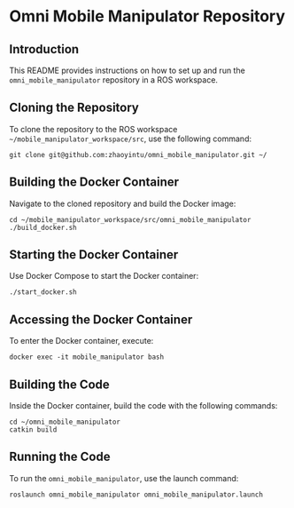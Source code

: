 # Omni Mobile Manipulator Repository

## Introduction
This README provides instructions on how to set up and run the `omni_mobile_manipulator` repository in a ROS workspace.

## Cloning the Repository
To clone the repository to the ROS workspace `~/mobile_manipulator_workspace/src`, use the following command:
```
git clone git@github.com:zhaoyintu/omni_mobile_manipulator.git ~/
```

## Building the Docker Container
Navigate to the cloned repository and build the Docker image:
```
cd ~/mobile_manipulator_workspace/src/omni_mobile_manipulator
./build_docker.sh
```

## Starting the Docker Container
Use Docker Compose to start the Docker container:
```
./start_docker.sh
```

## Accessing the Docker Container
To enter the Docker container, execute:
```
docker exec -it mobile_manipulator bash
```

## Building the Code
Inside the Docker container, build the code with the following commands:
```
cd ~/omni_mobile_manipulator
catkin build
```

## Running the Code
To run the `omni_mobile_manipulator`, use the launch command:
```
roslaunch omni_mobile_manipulator omni_mobile_manipulator.launch
```